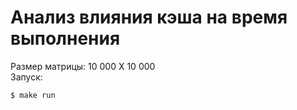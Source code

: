 # Анализ влияния кэша на время выполнения
Размер матрицы: 10 000 Х 10 000  
Запуск: 
```console
$ make run
``` 
